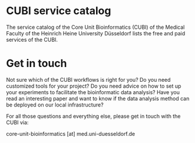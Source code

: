 # CUBI service catalog

The service catalog of the Core Unit Bioinformatics (CUBI) of the Medical Faculty of the Heinrich Heine University Düsseldorf
lists the free and paid services of the CUBI.

# Get in touch

Not sure which of the CUBI workflows is right for you? Do you need customized tools for your project? Do you need advice on
how to set up your experiments to facilitate the bioinformatic data analysis? Have you read an interesting paper and want to know if the data analysis method can be deployed on our local infrastructure?

For all those questions and everything else, please get in touch with the CUBI via:

core-unit-bioinformatics [at] med.uni-duesseldorf.de
